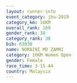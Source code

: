 ```yaml
---
layout: runner-info 
event_category: jbu-2019 
category_km: 16KM  
overall_rank: 169
gender_rank: 38
category_rank: 38
bib: 63038
name: NORAINI MD ZAMRI
category: 16KM Women Open
gender: Female
race_time: 3-15-44
country: Malaysia
---
```

